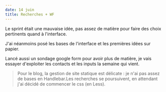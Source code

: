 ```yaml
---
date: 14 juin
title: Recherches + WF
---
```

Le sprint était une mauvaise idée, pas assez de matière pour faire des choix pertinents quand à l'interface.

J'ai néanmoins posé les bases de l'interface et les premières idées sur papier.

Lancé aussi un sondage google form pour avoir plus de matière, je vais essayer d'exploiter les contacts et les inputs la semaine qui vient.

> Pour le blog, la gestion de site statique est délicate : je n'ai pas assez de bases en Handlebar.Les recherches se poursuivent, en attendant j'ai décidé de commencer le css (en Less).
